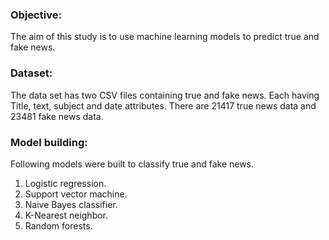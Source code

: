 ### **Objective:**

The aim of this study is to use machine learning models to predict true and fake news.

### **Dataset:** 

The data set has two CSV files containing true and fake news. Each having Title, text, subject and date attributes. There are 21417 true news data and 23481 fake news data. 

### **Model building:**

Following models were built to classify true and fake news.

1. Logistic regression.
2. Support vector machine.
3. Naive Bayes classifier.
4. K-Nearest neighbor.
5. Random forests.

